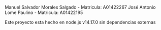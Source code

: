 Manuel Salvador Morales Salgado - Matricula: A01422267
José Antonio Lome Paulino - Matricula: A01422195

Este proyecto esta hecho en node.js v14.17.0 sin dependencias externas

